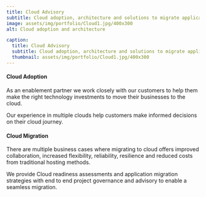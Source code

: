 ```yaml
---
title: Cloud Advisory
subtitle: Cloud adoption, architecture and solutions to migrate applications
image: assets/img/portfolio/Cloud1.jpg/400x300
alt: Cloud adoption and architecture

caption:
  title: Cloud Advisory
  subtitle: Cloud adoption, architecture and solutions to migrate applications
  thumbnail: assets/img/portfolio/Cloud1.jpg/400x300
---
```

<!--- Use this area to describe your project. **Markdown** supported.---> 

#### Cloud Adoption

As an enablement partner we work closely with our customers to help them make the right technology investments  to move their businesses to the cloud.

Our experience in multiple clouds help customers make informed decisions on their cloud journey.

#### Cloud Migration 

There are multiple business cases where migrating to cloud offers improved collaboration, increased flexibility, reliability, resilience and reduced costs from traditional hosting methods.

We provide Cloud readiness assessments and application migration strategies with end to end project governance and advisory to enable a seamless migration. 

